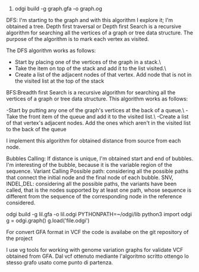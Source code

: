 1) odgi build -g graph.gfa -o graph.og

DFS: I'm starting to the graph and with this algorithm I explore it; I'm obtained a tree.
Depth first traversal or Depth first Search is a recursive algorithm for searching all the vertices of a graph or tree data structure. The purpose of the algorithm is to mark each vertex as visited.

The DFS algorithm works as follows:
- Start by placing one of the vertices of the graph in a stack.\\
- Take the item on top of the stack and add it to the list visited.\\
- Create a list of the adjacent nodes of that vertex. Add node that is not in the visited list at the top of the stack



BFS:Breadth first Search is a recursive algorithm for searching all the vertices of a graph or tree data structure.
This algorithm works as follows:

-Start by putting any one of the graph's vertices at the back of a queue.\\
-Take the front item of the queue and add it to the visited list.\\
-Create a list of that vertex's adjacent nodes. Add the ones which aren't in the visited list to the back of the queue

I implement this algorithm for obtained distance from source from each node. 

Bubbles Calling: If distance is unique, I'm obtained start and end of bubbles. I'm interesting of the bubble, because it is the variable region of the sequence.
Variant Calling
Possible path: considering all the possible paths that connect the initial node and the final node of each bubble.
SNV, INDEL,DEL: considering all the possible paths, the variants have been called, that is the nodes supported by at least one path, whose sequence is different from the sequence of the corresponding node in the reference considered.

odgi build -g lil.gfa -o lil.odgi
PYTHONPATH=~/odgi/lib python3
import odgi
g = odgi.graph() 
g.load('file.odgi')


For convert GFA format in VCF the code is availabe on the git repository of the project 

I use vg tools for working with genome variation graphs for validate VCF obtained from GFA. 
Dal vcf ottenuto mediante l'algoritmo scritto ottengo lo stesso grafo usato come punto di partenza.
